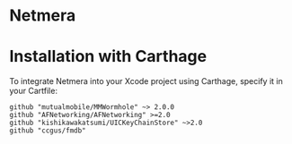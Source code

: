 # Netmera

# Installation with Carthage

To integrate Netmera into your Xcode project using Carthage, specify it in your Cartfile:

```github "Netmera/Netmera"
github "mutualmobile/MMWormhole" ~> 2.0.0
github "AFNetworking/AFNetworking" >=2.0
github "kishikawakatsumi/UICKeyChainStore" ~>2.0
github "ccgus/fmdb"
